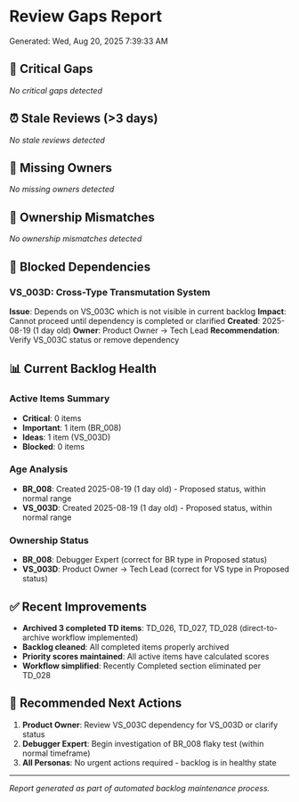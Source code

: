 # Review Gaps Report
Generated: Wed, Aug 20, 2025 7:39:33 AM

## 🚨 Critical Gaps
*No critical gaps detected*

## ⏰ Stale Reviews (>3 days)
*No stale reviews detected*

## 👤 Missing Owners
*No missing owners detected*

## 🔄 Ownership Mismatches  
*No ownership mismatches detected*

## 🚧 Blocked Dependencies

### VS_003D: Cross-Type Transmutation System
**Issue**: Depends on VS_003C which is not visible in current backlog
**Impact**: Cannot proceed until dependency is completed or clarified
**Created**: 2025-08-19 (1 day old)
**Owner**: Product Owner → Tech Lead
**Recommendation**: Verify VS_003C status or remove dependency

## 📊 Current Backlog Health

### Active Items Summary
- **Critical**: 0 items
- **Important**: 1 item (BR_008)
- **Ideas**: 1 item (VS_003D)
- **Blocked**: 0 items

### Age Analysis
- **BR_008**: Created 2025-08-19 (1 day old) - Proposed status, within normal range
- **VS_003D**: Created 2025-08-19 (1 day old) - Proposed status, within normal range

### Ownership Status
- **BR_008**: Debugger Expert (correct for BR type in Proposed status)
- **VS_003D**: Product Owner → Tech Lead (correct for VS type in Proposed status)

## ✅ Recent Improvements
- **Archived 3 completed TD items**: TD_026, TD_027, TD_028 (direct-to-archive workflow implemented)
- **Backlog cleaned**: All completed items properly archived
- **Priority scores maintained**: All active items have calculated scores
- **Workflow simplified**: Recently Completed section eliminated per TD_028

## 🎯 Recommended Next Actions
1. **Product Owner**: Review VS_003C dependency for VS_003D or clarify status
2. **Debugger Expert**: Begin investigation of BR_008 flaky test (within normal timeframe)
3. **All Personas**: No urgent actions required - backlog is in healthy state

---

*Report generated as part of automated backlog maintenance process.*